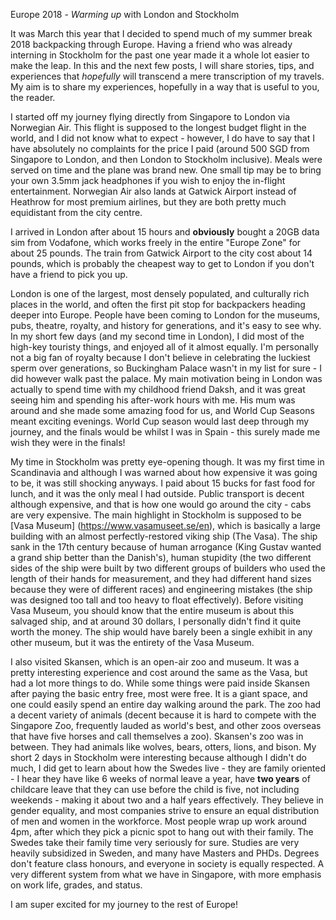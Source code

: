 Europe 2018 - *Warming up* with London and Stockholm

It was March this year that I decided to spend much of my summer break 2018 backpacking through Europe. Having a friend who was already interning in Stockholm for the past one year made it a whole lot easier to make the leap. In this and the next few posts, I will share stories, tips, and experiences that *hopefully* will transcend a mere transcription of my travels. My aim is to share my experiences, hopefully in a way that is useful to you, the reader.

I started off my journey flying directly from Singapore to London via Norwegian Air. This flight is supposed to the longest budget flight in the world, and I did not know what to expect - however, I do have to say that I have absolutely no complaints for the price I paid (around 500 SGD from Singapore to London, and then London to Stockholm inclusive). Meals were served on time and the plane was brand new. One small tip may be to bring your own 3.5mm jack headphones if you wish to enjoy the in-flight entertainment. Norwegian Air also lands at Gatwick Airport instead of Heathrow for most premium airlines, but they are both pretty much equidistant from the city centre.

I arrived in London after about 15 hours and **obviously** bought a 20GB data sim from Vodafone, which works freely in the entire "Europe Zone" for about 25 pounds. The train from Gatwick Airport to the city cost about 14 pounds, which is probably the cheapest way to get to London if you don't have a friend to pick you up.

London is one of the largest, most densely populated, and culturally rich places in the world, and often the first pit stop for backpackers heading deeper into Europe. People have been coming to London for the museums, pubs, theatre, royalty, and history for generations, and it's easy to see why. In my short few days (and my second time in London), I did most of the high-key touristy things, and enjoyed all of it almost equally. I'm personally not a big fan of royalty because I don't believe in celebrating the luckiest sperm over generations, so Buckingham Palace wasn't in my list for sure - I did however walk past the palace. My main motivation being in London was actually to spend time with my childhood friend Daksh, and it was great seeing him and spending his after-work hours with me. His mum was around and she made some amazing food for us, and World Cup Seasons meant exciting evenings. World Cup season would last deep through my journey, and the finals would be whilst I was in Spain - this surely made me wish they were in the finals! 

My time in Stockholm was pretty eye-opening though. It was my first time in Scandinavia and although I was warned about how expensive it was going to be, it was still shocking anyways. I paid about 15 bucks for fast food for lunch, and it was the only meal I had outside. Public transport is decent although expensive, and that is how one would go around the city - cabs are very expensive. The main highlight in Stockholm is supposed to be [Vasa Museum] (https://www.vasamuseet.se/en), which is basically a large building with an almost perfectly-restored viking ship (The Vasa). The ship sank in the 17th century because of human arrogance (King Gustav wanted a grand ship better than the Danish's), human stupidity (the two different sides of the ship were built by two different groups of builders who used the length of their hands for measurement, and they had different hand sizes because they were of different races) and engineering mistakes (the ship was designed too tall and too heavy to float effectively). Before visiting Vasa Museum, you should know that the entire museum is about this salvaged ship, and at around 30 dollars, I personally didn't find it quite worth the money. The ship would have barely been a single exhibit in any other museum, but it was the entirety of the Vasa Museum.

I also visited Skansen, which is an open-air zoo and museum. It was a pretty interesting experience and cost around the same as the Vasa, but had a lot more things to do. While some things were paid inside Skansen after paying the basic entry free, most were free. It is a giant space, and one could easily spend an entire day walking around the park. The zoo had a decent variety of animals (decent because it is hard to compete with the Singapore Zoo, frequently lauded as world's best, and other zoos overseas that have five horses and call themselves a zoo). Skansen's zoo was in between. They had animals like wolves, bears, otters, lions, and bison. My short 2 days in Stockholm were interesting because although I didn't do much, I did get to learn about how the Swedes live - they are family oriented - I hear they have like 6 weeks of normal leave a year, have **two years** of childcare leave that they can use before the child is five, not including weekends - making it about two and a half years effectively. They believe in gender equality, and most companies strive to ensure an equal distribution of men and women in the workforce. Most people wrap up work around 4pm, after which they pick a picnic spot to hang out with their family. The Swedes take their family time very seriously for sure. Studies are very heavily subsidized in Sweden, and many have Masters and PHDs. Degrees don't feature class honours, and everyone in society is equally respected. A very different system from what we have in Singapore, with more emphasis on work life, grades, and status.

I am super excited for my journey to the rest of Europe! 






